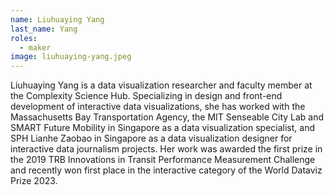 ```yaml
---
name: Liuhuaying Yang
last_name: Yang
roles:
  - maker
image: liuhuaying-yang.jpeg
---
```

Liuhuaying Yang is a data visualization researcher and faculty member at the Complexity Science Hub. Specializing in design and front-end development of interactive data visualizations, she has worked with the Massachusetts Bay Transportation Agency, the MIT Senseable City Lab and SMART Future Mobility in Singapore as a data visualization specialist, and SPH Lianhe Zaobao in Singapore as a data visualization designer for interactive data journalism projects. Her work was awarded the first prize in the 2019 TRB Innovations in Transit Performance Measurement Challenge and recently won first place in the interactive category of the World Dataviz Prize 2023.

